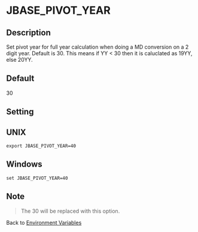 # JBASE_PIVOT_YEAR

<PageHeader />

## Description

Set pivot year for full year calculation when doing a MD conversion on a 2 digit year.  Default is 30.  This means if YY < 30 then it is caluclated as 19YY, else 20YY.

## Default

30

## Setting

## UNIX

```
export JBASE_PIVOT_YEAR=40
```

## Windows

```
set JBASE_PIVOT_YEAR=40
```

## Note

> The 30 will be replaced with this option.

Back to [Environment Variables](./../README.md)
